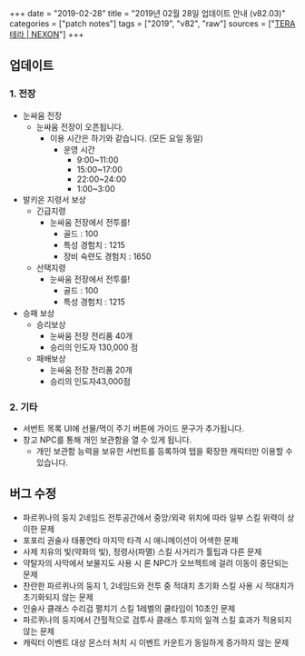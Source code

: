+++
date = "2019-02-28"
title = "2019년 02월 28일 업데이트 안내 (v82.03)"
categories = ["patch notes"]
tags = ["2019", "v82", "raw"]
sources = ["[TERA 테라 | NEXON](http://tera.nexon.com/news/update/view.aspx?n4articlesn=381)"]
+++

## 업데이트

### **1.** 전장
- 눈싸움 전장
  - 눈싸움 전장이 오픈됩니다.
    - 이용 시간은 하기와 같습니다. (모든 요일 동일)
      - 운영 시간
        - 9:00~11:00
        - 15:00~17:00
        - 22:00~24:00
        - 1:00~3:00
- 발키온 지령서 보상
  - 긴급지령
    - 눈싸움 전장에서 전투를!
      - 골드 : 100
      - 특성 경험치 : 1215
      - 장비 숙련도 경험치 : 1650
  - 선택지령
    - 눈싸움 전장에서 전투를!
      - 골드 : 100
      - 특성 경험치 : 1215
- 승패 보상
  - 승리보상
    - 눈싸움 전장 전리품 40개
    - 승리의 인도자 130,000 점
  - 패배보상
    - 눈싸움 전장 전리품 20개
    - 승리의 인도자43,000점

### **2.** 기타
- 서번트 목록 UI에 선물/먹이 주기 버튼에 가이드 문구가 추가됩니다.
- 창고 NPC를 통해 개인 보관함을 열 수 있게 됩니다.
  - 개인 보관함 능력을 보유한 서번트를 등록하여 탭을 확장한 캐릭터만 이용할 수 있습니다.

## 버그 수정

- 파르퀴나의 둥지 2네임드 전투공간에서 중앙/외곽 위치에 따라 일부 스킬 위력이 상이한 문제
- 포포리 권술사 태풍연타 마지막 타격 시 애니메이션이 어색한 문제
- 사제 치유의 빛(약화의 빛), 정령사(파멸) 스킬 사거리가 툴팁과 다른 문제
- 약탈자의 사막에서 보물지도 사용 시 론 NPC가 오브젝트에 걸려 이동이 중단되는 문제
- 찬란한 파르퀴나의 둥지 1, 2네임드와 전투 중 적대치 초기화 스킬 사용 시 적대치가 초기화되지 않는 문제
- 인술사 클래스 수리검 펼치기 스킬 1레벨의 쿨타임이 10초인 문제
- 파르퀴나의 둥지에서 간헐적으로 검투사 클래스 투지의 일격 스킬 효과가 적용되지 않는 문제
- 캐릭터 이벤트 대상 몬스터 처치 시 이벤트 카운트가 동일하게 증가하지 않는 문제
